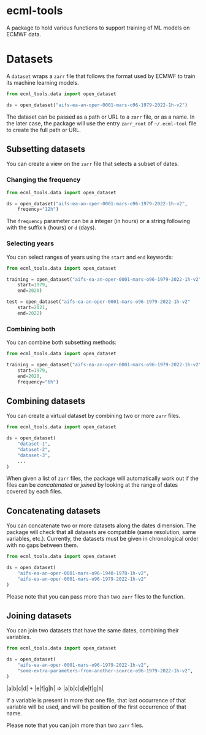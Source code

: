 # ecml-tools

A package to hold various functions to support training of ML models on ECMWF data.

# Datasets

A `dataset` wraps a `zarr` file that follows the format used by ECMWF to train its machine learning models.

```python
from ecml_tools.data import open_dataset

ds = open_dataset("aifs-ea-an-oper-0001-mars-o96-1979-2022-1h-v2")


```

The dataset can be passed as a path or URL to a `zarr` file, or as a name. In the later case, the package will use the entry `zarr_root` of `~/.ecml-tool` file to create the full path or URL.

## Subsetting datasets

You can create a view on the `zarr` file that selects a subset of dates.

### Changing the frequency

```python
from ecml_tools.data import open_dataset

ds = open_dataset("aifs-ea-an-oper-0001-mars-o96-1979-2022-1h-v2",
    freqency="12h")


```

The `frequency` parameter can be a integer (in hours) or a string following with the suffix `h` (hours) or `d` (days).

### Selecting years

You can select ranges of years using the `start` and `end` keywords:

```python
from ecml_tools.data import open_dataset

training = open_dataset("aifs-ea-an-oper-0001-mars-o96-1979-2022-1h-v2",
    start=1979,
    end=2020)

test = open_dataset("aifs-ea-an-oper-0001-mars-o96-1979-2022-1h-v2"
    start=2021,
    end=2022)

```

### Combining both

You can combine both subsetting methods:

```python
from ecml_tools.data import open_dataset

training = open_dataset("aifs-ea-an-oper-0001-mars-o96-1979-2022-1h-v2",
    start=1979,
    end=2020,
    frequency="6h")
```


## Combining datasets

You can create a virtual dataset by combining two or more `zarr` files.

```python
from ecml_tools.data import open_dataset

ds = open_dataset(
    "dataset-1",
    "dataset-2",
    "dataset-3",
    ...
)

```


When given a list of `zarr` files, the package will automatically work out if the files can be _concatenated_ or _joined_ by looking at the range of dates covered by each files.


## Concatenating datasets

You can concatenate two or more datasets along the dates dimension. The package will check that all datasets are compatible (same resolution, same variables, etc.). Currently, the datasets must be given in chronological order with no gaps between them.

```python
from ecml_tools.data import open_dataset

ds = open_dataset(
    "aifs-ea-an-oper-0001-mars-o96-1940-1978-1h-v2",
    "aifs-ea-an-oper-0001-mars-o96-1979-2022-1h-v2"
)

```

Please note that you can pass more than two `zarr` files to the function.

## Joining datasets

You can join two datasets that have the same dates, combining their variables.

```python
from ecml_tools.data import open_dataset

ds = open_dataset(
    "aifs-ea-an-oper-0001-mars-o96-1979-2022-1h-v2",
    "some-extra-parameters-from-another-source-o96-1979-2022-1h-v2",
)

```

|a|b|c|d| + |e|f|g|h| => |a|b|c|d|e|f|g|h|

If a variable is present in more that one file, that last occurrence of that variable will be used, and will be position of the first occurrence of that name.

Please note that you can join more than two `zarr` files.
